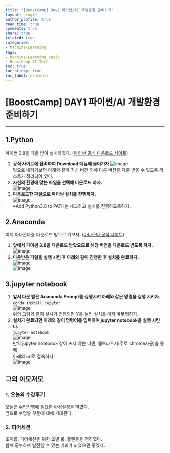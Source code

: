 ```yaml
---
title: "[BoostCamp] Day1 파이썬/AI 개발환경 준비하기"
layout: single
author_profile: true
read_time: true
comments: true
share: true
related: true
categories:
- Machine-Learning
tags:
- Machine-Learning_basic
- BoostCamp_AI_Tech
toc: true
toc_sticky: true
toc_label: contents
---
```


# [BoostCamp] DAY1 파이썬/AI 개발환경 준비하기
---   
## 1.Python   
파이썬 3.8을 다운 받아 설치하였다. ([파이썬 공식 다운로드 사이트](https://www.python.org/))   
1. **공식 사이트에 접속하여 Download 메뉴에 들어가자**
![image](https://user-images.githubusercontent.com/68745983/104871780-55d2b600-598f-11eb-8c8c-ab80a51f2f8c.png)   
밑으로 내려가보면 아래와 같이 최신 버전 외에 다른 버전을 다운 받을 수 있도록 리스트가 정리되어 있다.   
2. **자신의 환경에 맞는 파일을 선택해 다운로드 하자.**   
![image](https://user-images.githubusercontent.com/68745983/104871935-c5e13c00-598f-11eb-9dee-4aff7f230450.png)   
3. **다운로드한 파일으로 파이썬 설치를 진행하자.**   
![image](https://user-images.githubusercontent.com/68745983/104872116-44d67480-5990-11eb-9552-834cc1e0027a.png)   
※Add Python3.8 to PATH는 체크하고 설치를 진행하도록하자.   

## 2.Anaconda   
이제 아나콘다를 다운로드 받으로 가보자. ([아나콘다 공식 사이트](https://docs.conda.io/en/latest/miniconda.html))   
1. **앞에서 파이썬 3.8을 다운로드 받았으므로 해당 버전을 다운로드 받도록 하자.**   
![image](https://user-images.githubusercontent.com/68745983/104872819-39844880-5992-11eb-962e-bcc42d08e6e5.png)   
2. **다운받은 파일을 실행 시킨 후 아래와 같이 진행한 후 설치를 완료하자.**   
![image](https://user-images.githubusercontent.com/68745983/104873036-e068e480-5992-11eb-9774-8a9770e8214c.png)   
![image](https://user-images.githubusercontent.com/68745983/104873202-52412e00-5993-11eb-968f-f12dac434a44.png)   


## 3.jupyter notebook  
1. **앞서 다운 받은 Anaconda Prompt를 실행시켜 아래와 같은 명령을 실행 시키자.**   
	`
   conda install jupyter
    `   
    ![image](https://user-images.githubusercontent.com/68745983/104873560-27a3a500-5994-11eb-80f6-f58e5cfdd9f6.png)   
    위의 그림과 같이 설치가 진행되면 Y를 눌러 설치를 마저 마무리하자.   
2. **설치가 완료되면 아래와 같이 명령어를 입력하여 jupyter notebook을 실행 시킨다.**   
	`jupyter notebook`   
    ![image](https://user-images.githubusercontent.com/68745983/104874002-2d4dba80-5995-11eb-8fdc-4f4b44a7fd53.png)  
    만약 jupyter notebook 창이 뜨지 않는 다면, 웹브라우저(주로 chrome사용)을 통해   
    아래의 url로 접속하자.   
    ![image](https://user-images.githubusercontent.com/68745983/104882180-f03df400-59a5-11eb-95a5-290e90769ab2.png)   

## 그외 이모저모  
### 1. 오늘의 수강후기   
오늘은 수업진행에 필요한 환경설정을 하였다.   
앞으로 수업할 것들에 대해 기대된다.   
### 2. 피어세션   
조이름, 피어세션을 위한 조별 룰, 플랜들을 정하였다.   
함께 공부하며 발전할 수 있는 기회가 되었으면 좋겠다.
